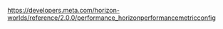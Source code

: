 https://developers.meta.com/horizon-worlds/reference/2.0.0/performance_horizonperformancemetricconfig